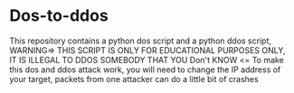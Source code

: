 # Dos-to-ddos
This repository contains a python dos script and a python ddos script, WARNING=> THIS SCRIPT IS ONLY FOR EDUCATIONAL PURPOSES ONLY, IT IS ILLEGAL TO DDOS SOMEBODY THAT YOU Don't KNOW &lt;= To make this dos and ddos attack work, you will need to change the IP address of your target, packets from one attacker can do a little bit of crashes
